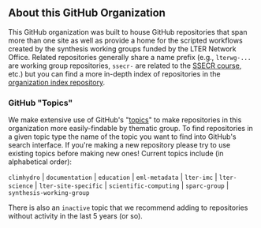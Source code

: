 ## About this GitHub Organization

This GitHub organization was built to house GitHub repositories that span more than one site as well as provide a home for the scripted workflows created by the synthesis working groups funded by the LTER Network Office. Related repositories generally share a name prefix (e.g., `lterwg-...` are working group repositories, `ssecr-` are related to the [SSECR course](https://lter.github.io/ssecr/), etc.) but you can find a more in-depth index of repositories in the [organization index repository](https://github.com/lter/lter_github-index#readme).

### GitHub "Topics"

We make extensive use of GitHub's "[topics](https://docs.github.com/en/repositories/managing-your-repositorys-settings-and-features/customizing-your-repository/classifying-your-repository-with-topics)" to make repositories in this organization more easily-findable by thematic group.  To find repositories in a given topic type the name of the topic you want to find into GitHub's search interface. If you're making a new repository please try to use existing topics before making new ones! Current topics include (in alphabetical order):

`climhydro` | `documentation` | `education` | `eml-metadata` | `lter-imc` | `lter-science` | `lter-site-specific` | `scientific-computing` | `sparc-group` | `synthesis-working-group`

There is also an `inactive` topic that we recommend adding to repositories without activity in the last 5 years (or so).
